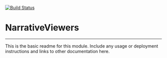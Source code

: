 [![Build Status](https://travis-ci.org/rsutormin/NarrativeViewers.svg?branch=master)](https://travis-ci.org/rsutormin/NarrativeViewers)

# NarrativeViewers
---

This is the basic readme for this module. Include any usage or deployment instructions and links to other documentation here.
